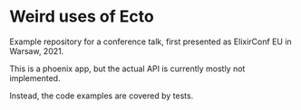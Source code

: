 # Weird uses of Ecto

Example repository for a conference talk, first presented as ElixirConf EU in 
Warsaw, 2021. 

This is a phoenix app, but the actual API is currently mostly not implemented.

Instead, the code examples are covered by tests.
